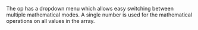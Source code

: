The op has a dropdown menu which allows easy switching between multiple mathematical modes. A single number is used for the mathematical operations on all values in the array.
